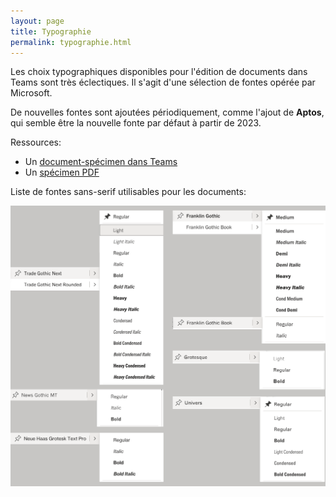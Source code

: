 ```yaml
---
layout: page
title: Typographie
permalink: typographie.html
---
```


Les choix typographiques disponibles pour l'édition de documents dans Teams sont très éclectiques. Il s'agit d'une sélection de fontes opérée par Microsoft.

De nouvelles fontes sont ajoutées périodiquement, comme l'ajout de **Aptos**, qui semble être la nouvelle fonte par défaut à partir de 2023.

Ressources:

- Un [document-spécimen dans Teams ](https://eduvaud.sharepoint.com/:w:/s/ERACOM_ID_Teams/EXzWRsuxxhNNl7tRMJSScVMBwrNik2GT2KvVhCqsfaFLKg?e=eIz3Be)
- Un [spécimen PDF](img/typo/MS-word-gothics.pdf)

Liste de fontes sans-serif utilisables pour les documents:

![](img/typo/MS-word-gothics.png)